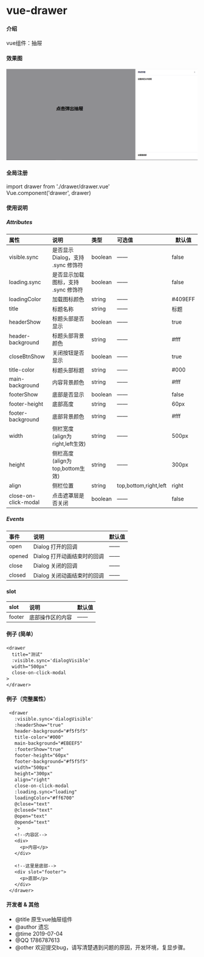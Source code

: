 # vue-drawer

#### 介绍
vue组件：抽屉

#### 效果图
![blockchain](effect.PNG "效果图")

#### 全局注册

import drawer from './drawer/drawer.vue'  
Vue.component('drawer', drawer)

#### 使用说明
##### Attributes
|属性|说明|类型|可选值|默认值|
|:----    |:---|:-----|:----- |-----   |
|     visible.sync        |    是否显示Dialog，支持 .sync 修饰符   |      boolean     |             ——             |       false|
|     loading.sync        |    是否显示加载图标，支持 .sync 修饰符   |      boolean     |             ——             |       false|
|     loadingColor        |    加载图标颜色                       |      string     |             ——             |       #409EFF|
|      title              |           标题名称                |           string |                 ——          |            标题|
|      headerShow         |       标题头部是否显示                |       boolean    |               ——           |         true|
|   header-background     |       标题头部背景颜色                |       string     |               ——           |          #fff|
|     closeBtnShow        |        关闭按钮是否显示               |        boolean   |                 ——         |         true|
|     title-color         |        标题头部标题                 |         string   |                ——          |            #000|
|   main-background       |        内容背景颜色                 |         string   |                ——          |           #fff|
|   footerShow            |        底部是否显示                 |         boolean  |                 ——         |            false|
|   footer-height         |          底部高度                 |           string |                  ——        |              60px|
|   footer-background     |       底部背景颜色                  |         string   |                 ——         |             #fff|
|       width             |   侧栏宽度(align为right,left生效)  |           string |                  ——        |             500px|
|       height             |  侧栏高度(align为top,bottom生效)  |           string |                  ——        |             300px|
|       align             |         侧栏位置                  |          string  |    top,bottom,right,left   |            right|
|   close-on-click-modal  |     点击遮罩层是否关闭                 |       boolean    |              ——            |         false|

##### Events
|事件|说明|默认值|
|:---- |:---|-----   |
|   open     |  Dialog 打开的回调 | ——  |  
|   opened   |  Dialog 打开动画结束时的回调 | ——  |  
|   close    |  Dialog 关闭的回调 | ——   |  
|   closed   |  Dialog 关闭动画结束时的回调 | ——  |  
#### slot
|slot|说明|默认值|
|:---- |:---|-----   |
| footer   |  底部操作区的内容| ——  | 

#### 例子 (简单）
````
<drawer
  title="测试"
  :visible.sync='dialogVisible'
  width="500px"
  close-on-click-modal
>
</drawer>
````
#### 例子（完整属性）
````
 <drawer
   :visible.sync='dialogVisible'
   :headerShow="true"
   header-background="#f5f5f5"
   title-color="#000"
   main-background="#EBEEF5"
   :footerShow="true"
   footer-height="60px"
   footer-background="#f5f5f5"
   width="500px"
   height="300px"
   align="right"
   close-on-click-modal
   :loading.sync="loading"
   loadingColor="#ff6700"
   @close="text"
   @closed="text"
   @open="text"
   @opend="text"
    >
   <!--内容区-->
   <div>
     <p>内容</p>
   </div>

   <!--这里是底部-->
   <div slot="footer">
     <p>底部</p>
   </div>
 </drawer>
````
#### 开发者 & 其他

* @title 原生vue抽屉组件
* @author 遗忘
* @time 2019-07-04
* @QQ 1786787613
* @other 欢迎提交bug，请写清楚遇到问题的原因，开发环境，复显步骤。

